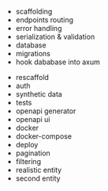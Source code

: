 + scaffolding
+ endpoints routing
+ error handling
+ serialization & validation
+ database
+ migrations
+ hook dababase into axum
- rescaffold
- auth
- synthetic data
- tests
- openapi generator
- openapi ui
- docker
- docker-compose
- deploy
- pagination
- filtering
- realistic entity
- second entity
